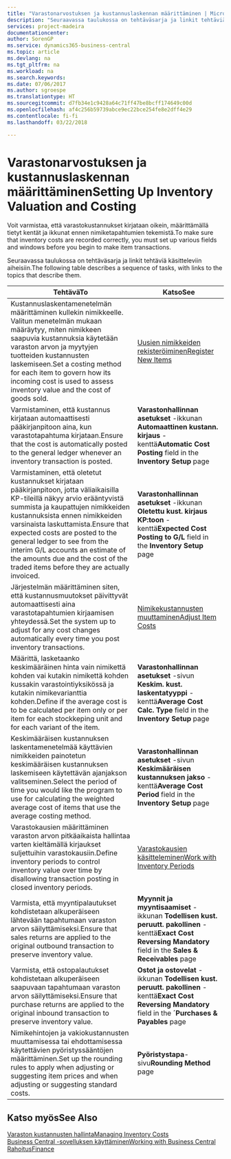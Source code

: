 ```yaml
---
title: "Varastonarvostuksen ja kustannuslaskennan määrittäminen | Microsoft Docs"
description: "Seuraavassa taulukossa on tehtäväsarja ja linkit tehtäviä käsitteleviin aiheisiin."
services: project-madeira
documentationcenter: 
author: SorenGP
ms.service: dynamics365-business-central
ms.topic: article
ms.devlang: na
ms.tgt_pltfrm: na
ms.workload: na
ms.search.keywords: 
ms.date: 07/06/2017
ms.author: sgroespe
ms.translationtype: HT
ms.sourcegitcommit: d7fb34e1c9428a64c71ff47be8bcff174649c00d
ms.openlocfilehash: af4c256b59739abce9ec22bce254fe8e2dff4e29
ms.contentlocale: fi-fi
ms.lasthandoff: 03/22/2018

---
```

# <a name="setting-up-inventory-valuation-and-costing"></a><span data-ttu-id="a03df-103">Varastonarvostuksen ja kustannuslaskennan määrittäminen</span><span class="sxs-lookup"><span data-stu-id="a03df-103">Setting Up Inventory Valuation and Costing</span></span>
<span data-ttu-id="a03df-104">Voit varmistaa, että varastokustannukset kirjataan oikein, määrittämällä tietyt kentät ja ikkunat ennen nimiketapahtumien tekemistä.</span><span class="sxs-lookup"><span data-stu-id="a03df-104">To make sure that inventory costs are recorded correctly, you must set up various fields and windows before you begin to make item transactions.</span></span>

<span data-ttu-id="a03df-105">Seuraavassa taulukossa on tehtäväsarja ja linkit tehtäviä käsitteleviin aiheisiin.</span><span class="sxs-lookup"><span data-stu-id="a03df-105">The following table describes a sequence of tasks, with links to the topics that describe them.</span></span>

|<span data-ttu-id="a03df-106">**Tehtävä**</span><span class="sxs-lookup"><span data-stu-id="a03df-106">**To**</span></span>|<span data-ttu-id="a03df-107">**Katso**</span><span class="sxs-lookup"><span data-stu-id="a03df-107">**See**</span></span>|  
|------------|-------------|  
|<span data-ttu-id="a03df-108">Kustannuslaskentamenetelmän määrittäminen kullekin nimikkeelle. Valitun menetelmän mukaan määräytyy, miten nimikkeen saapuvia kustannuksia käytetään varaston arvon ja myytyjen tuotteiden kustannusten laskemiseen.</span><span class="sxs-lookup"><span data-stu-id="a03df-108">Set a costing method for each item to govern how its incoming cost is used to assess inventory value and the cost of goods sold.</span></span>|[<span data-ttu-id="a03df-109">Uusien nimikkeiden rekisteröiminen</span><span class="sxs-lookup"><span data-stu-id="a03df-109">Register New Items</span></span>](inventory-how-register-new-items.md)|  
|<span data-ttu-id="a03df-110">Varmistaminen, että kustannus kirjataan automaattisesti pääkirjanpitoon aina, kun varastotapahtuma kirjataan.</span><span class="sxs-lookup"><span data-stu-id="a03df-110">Ensure that the cost is automatically posted to the general ledger whenever an inventory transaction is posted.</span></span>|<span data-ttu-id="a03df-111">**Varastonhallinnan asetukset** -ikkunan **Automaattinen kustann. kirjaus** -kenttä</span><span class="sxs-lookup"><span data-stu-id="a03df-111">**Automatic Cost Posting** field in the **Inventory Setup** page</span></span>|  
|<span data-ttu-id="a03df-112">Varmistaminen, että oletetut kustannukset kirjataan pääkirjanpitoon, jotta väliaikaisilla KP-tileillä näkyy arvio erääntyvistä summista ja kaupattujen nimikkeiden kustannuksista ennen nimikkeiden varsinaista laskuttamista.</span><span class="sxs-lookup"><span data-stu-id="a03df-112">Ensure that expected costs are posted to the general ledger to see from the interim G/L accounts an estimate of the amounts due and the cost of the traded items before they are actually invoiced.</span></span>|<span data-ttu-id="a03df-113">**Varastonhallinnan asetukset** -ikkunan **Oletettu kust. kirjaus KP:toon** -kenttä</span><span class="sxs-lookup"><span data-stu-id="a03df-113">**Expected Cost Posting to G/L** field in the **Inventory Setup** page</span></span>|  
|<span data-ttu-id="a03df-114">Järjestelmän määrittäminen siten, että kustannusmuutokset päivittyvät automaattisesti aina varastotapahtumien kirjaamisen yhteydessä.</span><span class="sxs-lookup"><span data-stu-id="a03df-114">Set the system up to adjust for any cost changes automatically every time you post inventory transactions.</span></span>|[<span data-ttu-id="a03df-115">Nimikekustannusten muuttaminen</span><span class="sxs-lookup"><span data-stu-id="a03df-115">Adjust Item Costs</span></span>](inventory-how-adjust-item-costs.md)|  
|<span data-ttu-id="a03df-116">Määrittä, lasketaanko keskimääräinen hinta vain nimikettä kohden vai kutakin nimikettä kohden kussakin varastointiyksikössä ja kutakin nimikevarianttia kohden.</span><span class="sxs-lookup"><span data-stu-id="a03df-116">Define if the average cost is to be calculated per item only or per item for each stockkeping unit and for each variant of the item.</span></span>|<span data-ttu-id="a03df-117">**Varastonhallinnan asetukset** -sivun **Keskim. kust. laskentatyyppi** -kenttä</span><span class="sxs-lookup"><span data-stu-id="a03df-117">**Average Cost Calc. Type** field in the **Inventory Setup** page</span></span>|  
|<span data-ttu-id="a03df-118">Keskimääräisen kustannuksen laskentamenetelmää käyttävien nimikkeiden painotetun keskimääräisen kustannuksen laskemiseen käytettävän ajanjakson valitseminen.</span><span class="sxs-lookup"><span data-stu-id="a03df-118">Select the period of time you would like the program to use for calculating the weighted average cost of items that use the average costing method.</span></span>|<span data-ttu-id="a03df-119">**Varastonhallinnan asetukset** -sivun **Keskimääräisen kustannuksen jakso** -kenttä</span><span class="sxs-lookup"><span data-stu-id="a03df-119">**Average Cost Period** field in the **Inventory Setup** page</span></span>|  
|<span data-ttu-id="a03df-120">Varastokausien määrittäminen varaston arvon pitkäaikaista hallintaa varten kieltämällä kirjaukset suljettuihin varastokausiin.</span><span class="sxs-lookup"><span data-stu-id="a03df-120">Define inventory periods to control inventory value over time by disallowing transaction posting in closed inventory periods.</span></span>|[<span data-ttu-id="a03df-121">Varastokausien käsitteleminen</span><span class="sxs-lookup"><span data-stu-id="a03df-121">Work with Inventory Periods</span></span>](finance-how-to-work-with-inventory-periods.md)|  
|<span data-ttu-id="a03df-122">Varmista, että myyntipalautukset kohdistetaan alkuperäiseen lähtevään tapahtumaan varaston arvon säilyttämiseksi.</span><span class="sxs-lookup"><span data-stu-id="a03df-122">Ensure that sales returns are applied to the original outbound transaction to preserve inventory value.</span></span>|<span data-ttu-id="a03df-123">**Myynnit ja myyntisaamiset** -ikkunan **Todellisen kust. peruutt. pakollinen** -kenttä</span><span class="sxs-lookup"><span data-stu-id="a03df-123">**Exact Cost Reversing Mandatory** field in the **Sales & Receivables** page</span></span>|  
|<span data-ttu-id="a03df-124">Varmista, että ostopalautukset kohdistetaan alkuperäiseen saapuvaan tapahtumaan varaston arvon säilyttämiseksi.</span><span class="sxs-lookup"><span data-stu-id="a03df-124">Ensure that purchase returns are applied to the original inbound transaction to preserve inventory value.</span></span>|<span data-ttu-id="a03df-125">**Ostot ja ostovelat** -ikkunan **Todellisen kust. peruutt. pakollinen** -kenttä</span><span class="sxs-lookup"><span data-stu-id="a03df-125">**Exact Cost Reversing Mandatory** field in the **´Purchases & Payables** page</span></span>|
|<span data-ttu-id="a03df-126">Nimikehintojen ja vakiokustannusten muuttamisessa tai ehdottamisessa käytettävien pyöristyssääntöjen määrittäminen.</span><span class="sxs-lookup"><span data-stu-id="a03df-126">Set up the rounding rules to apply when adjusting or suggesting item prices and when adjusting or suggesting standard costs.</span></span>|<span data-ttu-id="a03df-127">**Pyöristystapa**-sivu</span><span class="sxs-lookup"><span data-stu-id="a03df-127">**Rounding Method** page</span></span>|  

## <a name="see-also"></a><span data-ttu-id="a03df-128">Katso myös</span><span class="sxs-lookup"><span data-stu-id="a03df-128">See Also</span></span>  
[<span data-ttu-id="a03df-129">Varaston kustannusten hallinta</span><span class="sxs-lookup"><span data-stu-id="a03df-129">Managing Inventory Costs</span></span>](finance-manage-inventory-costs.md)  
[<span data-ttu-id="a03df-130">Business Central -sovelluksen käyttäminen</span><span class="sxs-lookup"><span data-stu-id="a03df-130">Working with Business Central</span></span>](ui-work-product.md)  
[<span data-ttu-id="a03df-131">Rahoitus</span><span class="sxs-lookup"><span data-stu-id="a03df-131">Finance</span></span>](finance.md)  

